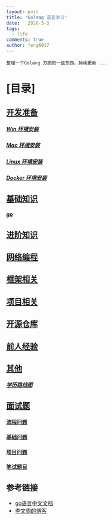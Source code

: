 ```yaml
---
layout: post
title: "Golang 语言学习"
date:   2020-3-3
tags: 
  - life
comments: true
author: feng6917
---
```


`整理一下Golang 方面的一些东西，持续更新 ...`

<!-- more -->


# [目录]

## [开发准备](#开发准备)
  ##### [Win 环境安装]()
  ##### [Mac 环境安装]()
  ##### [Linux 环境安装]()
  ##### [Docker 环境安装]()
   
## [基础知识](#基础知识)
  ##### [go]()
  
## [进阶知识](#进阶知识)
   
## [网络编程](#网络编程)
  
## [框架相关](#框架相关)

## [项目相关](#项目相关)
 
## [开源仓库](#开源仓库)
   
## [前人经验](#前人经验)
  
## [其他](#其他)
  ##### [学历路线图]()
## [面试题](#面试题)
  #### [流程问题](./golang/1.md)
  #### [基础问题]()
  #### [项目问题]()
  #### [笔试题目]()

## 参考链接
- [go语言中文文档](https://www.topgoer.com/)
- [李文周的博客](https://www.liwenzhou.com/)









